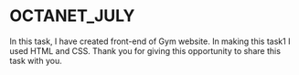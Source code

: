 # OCTANET_JULY
 In this task, I have created front-end of Gym website. In making this task1 I used HTML and CSS. Thank you for giving this opportunity to share this task with you.
